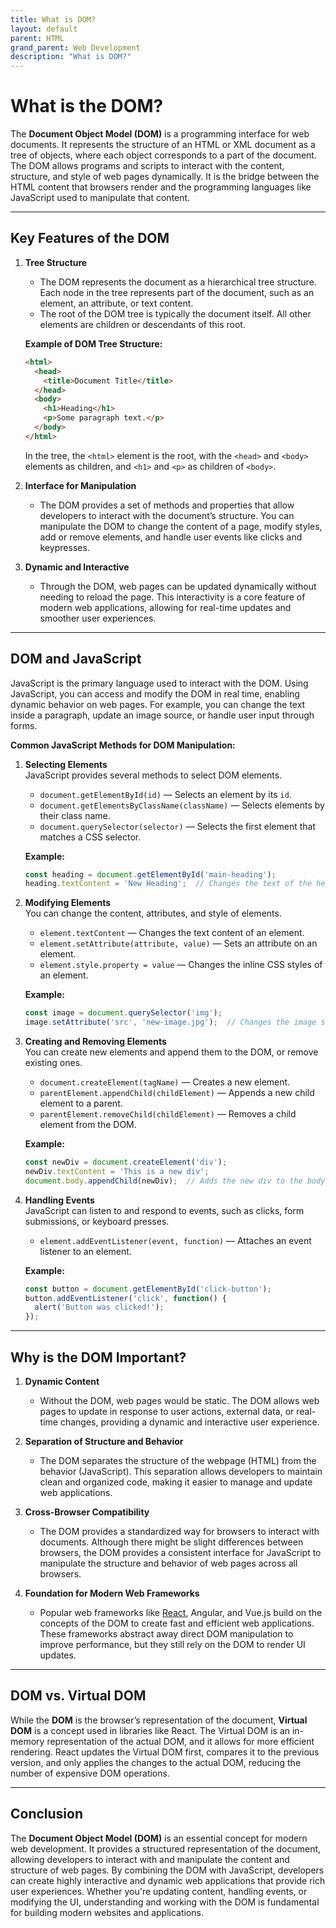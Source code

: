 ```yaml
---
title: What is DOM?
layout: default
parent: HTML
grand_parent: Web Development
description: "What is DOM?"
---
```


# What is the DOM?

The **Document Object Model (DOM)** is a programming interface for web documents. It represents the structure of an HTML or XML document as a tree of objects, where each object corresponds to a part of the document. The DOM allows programs and scripts to interact with the content, structure, and style of web pages dynamically. It is the bridge between the HTML content that browsers render and the programming languages like JavaScript used to manipulate that content.

---

## Key Features of the DOM

1. **Tree Structure**
    - The DOM represents the document as a hierarchical tree structure. Each node in the tree represents part of the document, such as an element, an attribute, or text content.
    - The root of the DOM tree is typically the document itself. All other elements are children or descendants of this root.

   **Example of DOM Tree Structure:**
   ```html
   <html>
     <head>
       <title>Document Title</title>
     </head>
     <body>
       <h1>Heading</h1>
       <p>Some paragraph text.</p>
     </body>
   </html>
   ```

   In the tree, the `<html>` element is the root, with the `<head>` and `<body>` elements as children, and `<h1>` and `<p>` as children of `<body>`.

2. **Interface for Manipulation**
    - The DOM provides a set of methods and properties that allow developers to interact with the document’s structure. You can manipulate the DOM to change the content of a page, modify styles, add or remove elements, and handle user events like clicks and keypresses.

3. **Dynamic and Interactive**
    - Through the DOM, web pages can be updated dynamically without needing to reload the page. This interactivity is a core feature of modern web applications, allowing for real-time updates and smoother user experiences.

---

## DOM and JavaScript

JavaScript is the primary language used to interact with the DOM. Using JavaScript, you can access and modify the DOM in real time, enabling dynamic behavior on web pages. For example, you can change the text inside a paragraph, update an image source, or handle user input through forms.

**Common JavaScript Methods for DOM Manipulation:**

1. **Selecting Elements**  
   JavaScript provides several methods to select DOM elements.
    - `document.getElementById(id)` — Selects an element by its `id`.
    - `document.getElementsByClassName(className)` — Selects elements by their class name.
    - `document.querySelector(selector)` — Selects the first element that matches a CSS selector.

   **Example:**
   ```javascript
   const heading = document.getElementById('main-heading');
   heading.textContent = 'New Heading';  // Changes the text of the heading
   ```

2. **Modifying Elements**  
   You can change the content, attributes, and style of elements.
    - `element.textContent` — Changes the text content of an element.
    - `element.setAttribute(attribute, value)` — Sets an attribute on an element.
    - `element.style.property = value` — Changes the inline CSS styles of an element.

   **Example:**
   ```javascript
   const image = document.querySelector('img');
   image.setAttribute('src', 'new-image.jpg');  // Changes the image source
   ```

3. **Creating and Removing Elements**  
   You can create new elements and append them to the DOM, or remove existing ones.
    - `document.createElement(tagName)` — Creates a new element.
    - `parentElement.appendChild(childElement)` — Appends a new child element to a parent.
    - `parentElement.removeChild(childElement)` — Removes a child element from the DOM.

   **Example:**
   ```javascript
   const newDiv = document.createElement('div');
   newDiv.textContent = 'This is a new div';
   document.body.appendChild(newDiv);  // Adds the new div to the body
   ```

4. **Handling Events**  
   JavaScript can listen to and respond to events, such as clicks, form submissions, or keyboard presses.
    - `element.addEventListener(event, function)` — Attaches an event listener to an element.

   **Example:**
   ```javascript
   const button = document.getElementById('click-button');
   button.addEventListener('click', function() {
     alert('Button was clicked!');
   });
   ```

---

## Why is the DOM Important?

1. **Dynamic Content**
    - Without the DOM, web pages would be static. The DOM allows web pages to update in response to user actions, external data, or real-time changes, providing a dynamic and interactive user experience.

2. **Separation of Structure and Behavior**
    - The DOM separates the structure of the webpage (HTML) from the behavior (JavaScript). This separation allows developers to maintain clean and organized code, making it easier to manage and update web applications.

3. **Cross-Browser Compatibility**
    - The DOM provides a standardized way for browsers to interact with documents. Although there might be slight differences between browsers, the DOM provides a consistent interface for JavaScript to manipulate the structure and behavior of web pages across all browsers.

4. **Foundation for Modern Web Frameworks**
    - Popular web frameworks like [React](./../framework/react/index.md), Angular, and Vue.js build on the concepts of the DOM to create fast and efficient web applications. These frameworks abstract away direct DOM manipulation to improve performance, but they still rely on the DOM to render UI updates.

---

## DOM vs. Virtual DOM

While the **DOM** is the browser’s representation of the document, **Virtual DOM** is a concept used in libraries like React. The Virtual DOM is an in-memory representation of the actual DOM, and it allows for more efficient rendering. React updates the Virtual DOM first, compares it to the previous version, and only applies the changes to the actual DOM, reducing the number of expensive DOM operations.

---

## Conclusion

The **Document Object Model (DOM)** is an essential concept for modern web development. It provides a structured representation of the document, allowing developers to interact with and manipulate the content and structure of web pages. By combining the DOM with JavaScript, developers can create highly interactive and dynamic web applications that provide rich user experiences. Whether you're updating content, handling events, or modifying the UI, understanding and working with the DOM is fundamental for building modern websites and applications.